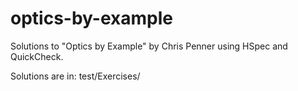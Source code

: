 # optics-by-example

Solutions to "Optics by Example" by Chris Penner using HSpec and QuickCheck.

Solutions are in: test/Exercises/
